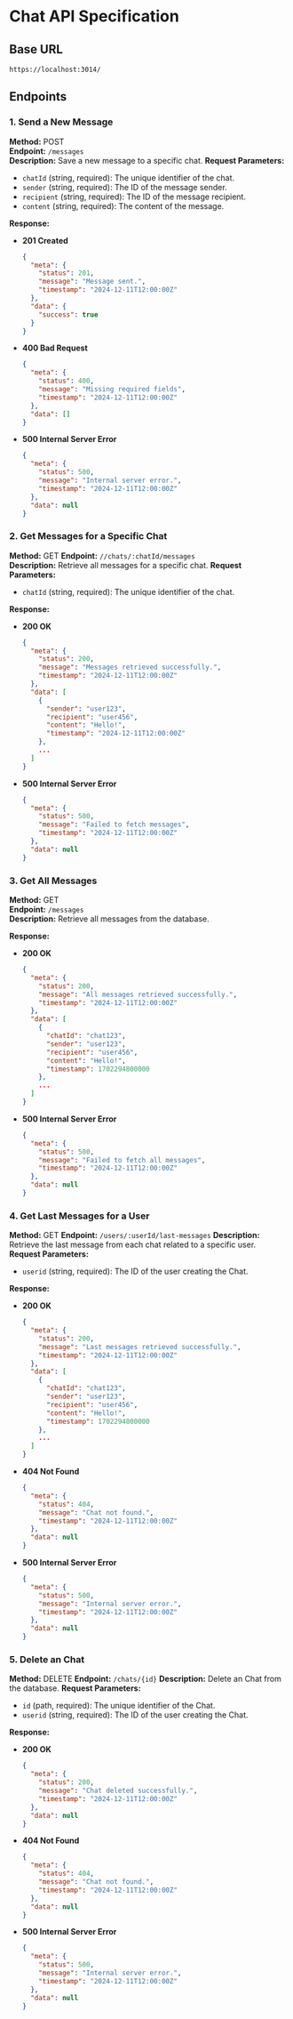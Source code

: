 # Chat API Specification

## Base URL
`https://localhost:3014/`

## Endpoints

### 1. **Send a New Message**
**Method:** POST  
**Endpoint:** `/messages`  
**Description:** Save a new message to a specific chat. 
**Request Parameters:**
- `chatId` (string, required): The unique identifier of the chat.
- `sender` (string, required): The ID of the message sender.
- `recipient` (string, required): The ID of the message recipient.
- `content` (string, required): The content of the message.

**Response:**
- **201 Created**
  ```json
  {
    "meta": {
      "status": 201,
      "message": "Message sent.",
      "timestamp": "2024-12-11T12:00:00Z"
    },
    "data": {
      "success": true
    }
  }

  ```
- **400 Bad Request**
  ```json
  {
    "meta": {
      "status": 400,
      "message": "Missing required fields",
      "timestamp": "2024-12-11T12:00:00Z"
    },
    "data": []
  }

  ```
- **500 Internal Server Error**
  ```json
  {
    "meta": {
      "status": 500,
      "message": "Internal server error.",
      "timestamp": "2024-12-11T12:00:00Z"
    },
    "data": null
  }
  ```

### 2. **Get Messages for a Specific Chat**
**Method:** GET
**Endpoint:** `//chats/:chatId/messages`  
**Description:** Retrieve all messages for a specific chat.
**Request Parameters:**
- `chatId` (string, required): The unique identifier of the chat.

**Response:**
- **200 OK**
  ```json
  {
    "meta": {
      "status": 200,
      "message": "Messages retrieved successfully.",
      "timestamp": "2024-12-11T12:00:00Z"
    },
    "data": [
      {
        "sender": "user123",
        "recipient": "user456",
        "content": "Hello!",
        "timestamp": "2024-12-11T12:00:00Z"
      },
      ...
    ]
  }
  ```
- **500 Internal Server Error**
  ```json
  {
    "meta": {
      "status": 500,
      "message": "Failed to fetch messages",
      "timestamp": "2024-12-11T12:00:00Z"
    },
    "data": null
  }
  ```

### 3. **Get All Messages**
**Method:** GET  
**Endpoint:** `/messages`  
**Description:** Retrieve all messages from the database.  

**Response:**
- **200 OK**
  ```json
  {
    "meta": {
      "status": 200,
      "message": "All messages retrieved successfully.",
      "timestamp": "2024-12-11T12:00:00Z"
    },
    "data": [
      {
        "chatId": "chat123",
        "sender": "user123",
        "recipient": "user456",
        "content": "Hello!",
        "timestamp": 1702294800000
      },
      ...
    ]
  }

  ```
- **500 Internal Server Error**
  ```json
  {
    "meta": {
      "status": 500,
      "message": "Failed to fetch all messages",
      "timestamp": "2024-12-11T12:00:00Z"
    },
    "data": null
  }
  ```

### 4. **Get Last Messages for a User**
**Method:** GET
**Endpoint:** `/users/:userId/last-messages`
**Description:** Retrieve the last message from each chat related to a specific user.
**Request Parameters:**
- `userid` (string, required): The ID of the user creating the Chat.

**Response:**
- **200 OK**
  ```json
  {
    "meta": {
      "status": 200,
      "message": "Last messages retrieved successfully.",
      "timestamp": "2024-12-11T12:00:00Z"
    },
    "data": [
      {
        "chatId": "chat123",
        "sender": "user123",
        "recipient": "user456",
        "content": "Hello!",
        "timestamp": 1702294800000
      },
      ...
    ]
  }

  ```
- **404 Not Found**
  ```json
  {
    "meta": {
      "status": 404,
      "message": "Chat not found.",
      "timestamp": "2024-12-11T12:00:00Z"
    },
    "data": null
  }

  ```
- **500 Internal Server Error**
  ```json
  {
    "meta": {
      "status": 500,
      "message": "Internal server error.",
      "timestamp": "2024-12-11T12:00:00Z"
    },
    "data": null
  }
  ```

### 5. **Delete an Chat**
**Method:** DELETE
**Endpoint:** `/chats/{id}`
**Description:** Delete an Chat from the database.
**Request Parameters:**
- `id` (path, required): The unique identifier of the Chat.
- `userid` (string, required): The ID of the user creating the Chat.

**Response:**
- **200 OK**
  ```json
  {
    "meta": {
      "status": 200,
      "message": "Chat deleted successfully.",
      "timestamp": "2024-12-11T12:00:00Z"
    },
    "data": null
  }


  ```
- **404 Not Found**
  ```json
  {
    "meta": {
      "status": 404,
      "message": "Chat not found.",
      "timestamp": "2024-12-11T12:00:00Z"
    },
    "data": null
  }
  ```
- **500 Internal Server Error**
  ```json
  {
    "meta": {
      "status": 500,
      "message": "Internal server error.",
      "timestamp": "2024-12-11T12:00:00Z"
    },
    "data": null
  }
  ```
